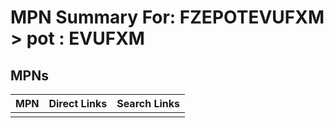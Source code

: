 



# MPN Summary For: FZEPOTEVUFXM > pot : EVUFXM

## MPNs
  

|MPN|Direct Links|Search Links|
| :--- | :--- | :--- |
||||
